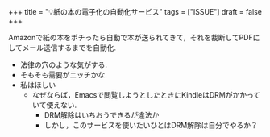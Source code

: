 +++
title = "💡紙の本の電子化の自動化サービス"
tags = ["ISSUE"]
draft = false
+++

Amazonで紙の本をポチったら自動で本が送られてきて，それを裁断してPDFにしてメール送信するまでを自動化.

-   法律の穴のような気がする.
-   そもそも需要がニッチかな.
-   私はほしい
    -   なぜならば，Emacsで閲覧しようとしたときにKindleはDRMがかかっていて使えない.
        -   DRM解除はいちおうできるが違法か
        -   しかし，このサービスを使いたいひとはDRM解除は自分でやるか？
